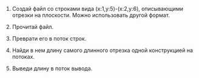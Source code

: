 1. Создай файл со строками вида (x:1,y:5)-(x:2,y:6), описывающими отрезки на плоскости.
Можно использовать другой формат.

2. Прочитай файл.
3. Преврати его в поток строк.
4. Найди в нем длину самого длинного отрезка одной конструкцией на потоках.
5. Выведи длину в поток вывода.
